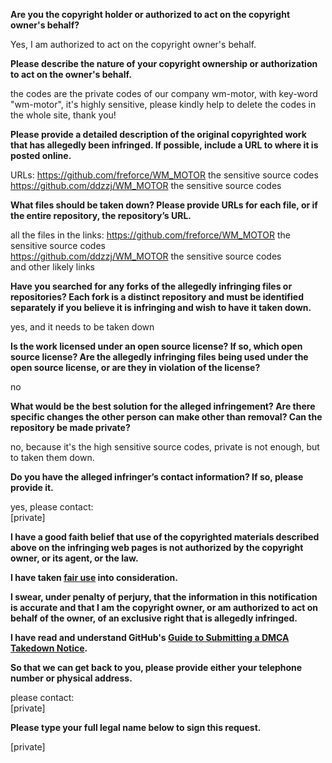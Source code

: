 **Are you the copyright holder or authorized to act on the copyright owner's behalf?**

Yes, I am authorized to act on the copyright owner's behalf.

**Please describe the nature of your copyright ownership or authorization to act on the owner's behalf.**

the codes are the private codes of our company wm-motor, with key-word "wm-motor", it's highly sensitive, please kindly help to delete the codes in the whole site, thank you!

**Please provide a detailed description of the original copyrighted work that has allegedly been infringed. If possible, include a URL to where it is posted online.**

URLs:
https://github.com/freforce/WM_MOTOR the sensitive source codes  
https://github.com/ddzzj/WM_MOTOR the sensitive source codes

**What files should be taken down? Please provide URLs for each file, or if the entire repository, the repository’s URL.**

all the files in the links:
https://github.com/freforce/WM_MOTOR the sensitive source codes  
https://github.com/ddzzj/WM_MOTOR the sensitive source codes  
and other likely links  

**Have you searched for any forks of the allegedly infringing files or repositories? Each fork is a distinct repository and must be identified separately if you believe it is infringing and wish to have it taken down.**

yes, and it needs to be taken down

**Is the work licensed under an open source license? If so, which open source license? Are the allegedly infringing files being used under the open source license, or are they in violation of the license?**

no

**What would be the best solution for the alleged infringement? Are there specific changes the other person can make other than removal? Can the repository be made private?**

no, because it's the high sensitive source codes, private is not enough, but to taken them down.

**Do you have the alleged infringer’s contact information? If so, please provide it.**

yes, please contact:  
[private]  

**I have a good faith belief that use of the copyrighted materials described above on the infringing web pages is not authorized by the copyright owner, or its agent, or the law.**

**I have taken <a href="https://www.lumendatabase.org/topics/22">fair use</a> into consideration.**

**I swear, under penalty of perjury, that the information in this notification is accurate and that I am the copyright owner, or am authorized to act on behalf of the owner, of an exclusive right that is allegedly infringed.**

**I have read and understand GitHub's <a href="https://help.github.com/articles/guide-to-submitting-a-dmca-takedown-notice/">Guide to Submitting a DMCA Takedown Notice</a>.**

**So that we can get back to you, please provide either your telephone number or physical address.**

please contact:  
[private]  

**Please type your full legal name below to sign this request.**

[private]  
